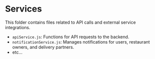 # Services

This folder contains files related to API calls and external service integrations.

- `apiService.js`: Functions for API requests to the backend.
- `notificationService.js`: Manages notifications for users, restaurant owners, and delivery partners.
- etc...